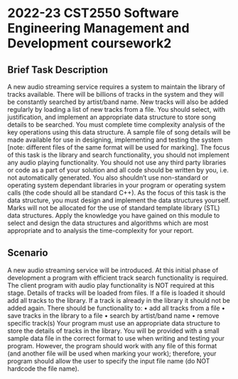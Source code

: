 # 2022-23 CST2550 Software Engineering Management and Development coursework2

## Brief Task Description
A new audio streaming service requires a system to maintain the library of tracks available. There
will be billions of tracks in the system and they will be constantly searched by artist/band name.
New tracks will also be added regularly by loading a list of new tracks from a file.
You should select, with justification, and implement an appropriate data structure to store
song details to be searched. You must complete time complexity analysis of the key operations
using this data structure. A sample file of song details will be made available for use in designing,
implementing and testing the system [note: different files of the same format will be used for
marking].
The focus of this task is the library and search functionality, you should not implement any
audio playing functionality.
You should not use any third party libraries or code as a part of your solution and all code
should be written by you, i.e. not automatically generated. You also shouldn’t use non-standard or
operating system dependant libraries in your program or operating system calls (the code should
all be standard C++).
As the focus of this task is the data structure, you must design and implement the data
structures yourself. Marks will not be allocated for the use of standard template library (STL)
data structures.
Apply the knowledge you have gained on this module to select and design the data structures
and algorithms which are most appropriate and to analysis the time-complexity for your report.

## Scenario
A new audio streaming service will be introduced. At this initial phase of development a program
with efficient track search functionality is required. The client program with audio play
functionality is NOT required at this stage.
Details of tracks will be loaded from files. If a file is loaded it should add all tracks to the
library. If a track is already in the library it should not be added again.
There should be functionality to:
• add all tracks from a file
• save tracks in the library to a file
• search by artist/band name
• remove specific track(s)
Your program must use an appropriate data structure to store the details of tracks in the
library.
You will be provided with a small sample data file in the correct format to use when writing
and testing your program. However, the program should work with any file of this format (and
another file will be used when marking your work); therefore, your program should allow the user
to specify the input file name (do NOT hardcode the file name).
